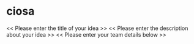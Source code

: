 # ciosa
<< Please enter the title of your idea >>
<< Please enter the description about your idea >>
<< Please enter your team details below >>

